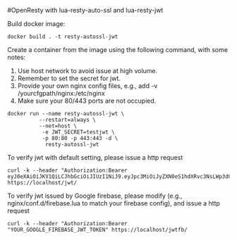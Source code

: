 #OpenResty with lua-resty-auto-ssl and lua-resty-jwt

Build docker image: 
```
docker build . -t resty-autossl-jwt
```

Create a container from the image using the following command, with some notes:
1. Use host network to avoid issue at high volume.
2. Remember to set the secret for jwt.
3. Provide your own nginx config files, e.g., add -v /yourcfgpath/nginx:/etc/nginx
4. Make sure your 80/443 ports are not occupied.
```
docker run --name resty-autossl-jwt \
          --restart=always \
          --net=host \
           -e JWT_SECRET=testjwt \
           -p 80:80 -p 443:443 -d \
            resty-autossl-jwt

```
To verify jwt with default setting, please issue a http request
```
curl -k --header "Authorization:Bearer eyJ0eXAiOiJKV1QiLCJhbGciOiJIUzI1NiJ9.eyJpc3MiOiJyZXN0eS1hdXRvc3NsLWp3dCIsImlhdCI6bnVsbCwiZXhwIjpudWxsLCJhdWQiOiJqd3QiLCJzdWIiOiJ0ZXN0In0.G6d_ZKaO3mjZkdc3a41jmRVZF0uuUyfvQl3xZMryrzQ" https://localhost/jwt/
```
To verify jwt issued by Google firebase, please modify (e.g., nginx/conf.d/firebase.lua to match your firebase config), and issue a http request
```
curl -k --header "Authorization:Bearer "YOUR_GOOGLE_FIREBASE_JWT_TOKEN" https://localhost/jwtfb/
```
